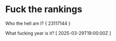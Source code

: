 # Fuck the rankings

Who the hell am I?
{ 23117144 }

What fucking year is it?
[ 2025-03-29T19:00:00Z ]
